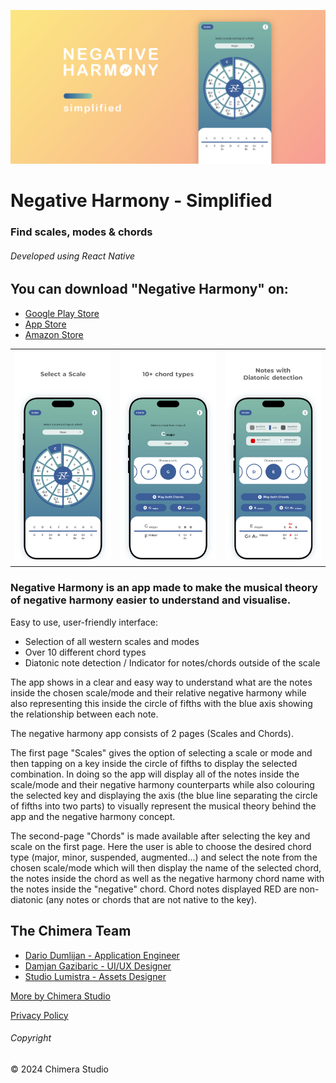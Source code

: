 ![feature_graphic](.github/docs/feature_graphic.png)

# Negative Harmony - Simplified

### Find scales, modes & chords

###### Developed using React Native

## You can download "Negative Harmony" on:

- [Google Play Store](https://play.google.com/store/apps/details?id=com.chimerastudio.negativeharmony)
- [App Store](https://apps.apple.com/us/app/negative-harmony-simplified/id1561674380)
- [Amazon Store](https://www.amazon.com/Chimera-Studio-Negative-Harmony-Simplified/dp/B09QBMPTBJ)

<!-- Hack to display images in a grid -->
| | | |
|-|-|-|
| ![screen_1](.github/docs/screen_1.png) | ![screen_2](.github/docs/screen_2.png) | ![screen_3](.github/docs/screen_3.png)
| | | |

### Negative Harmony is an app made to make the musical theory of negative harmony easier to understand and visualise.

Easy to use, user-friendly interface:

- Selection of all western scales and modes
- Over 10 different chord types
- Diatonic note detection / Indicator for notes/chords outside of the scale

The app shows in a clear and easy way to understand what are the notes inside the chosen scale/mode and their relative negative harmony while also representing this inside the circle of fifths with the blue axis showing the relationship between each note.

The negative harmony app consists of 2 pages (Scales and Chords).

The first page "Scales" gives the option of selecting a scale or mode and then tapping on a key inside the circle of fifths to display the selected combination. In doing so the app will display all of the notes inside the scale/mode and their negative harmony counterparts while also colouring the selected key and displaying the axis (the blue line separating the circle of fifths into two parts) to visually represent the musical theory behind the app and the negative harmony concept.

The second-page "Chords" is made available after selecting the key and scale on the first page. Here the user is able to choose the desired chord type (major, minor, suspended, augmented...) and select the note from the chosen scale/mode which will then display the name of the selected chord, the notes inside the chord as well as the negative harmony chord name with the notes inside the "negative" chord. Chord notes displayed RED are non-diatonic (any notes or chords that are not native to the key).

## The Chimera Team

- [Dario Dumlijan - Application Engineer](https://www.linkedin.com/in/dariodumlijan)
- [Damjan Gazibaric - UI/UX Designer](https://www.linkedin.com/in/damjangazibaric)
- [Studio Lumistra - Assets Designer](https://studiolumistra.com)

[More by Chimera Studio](https://linktr.ee/chimerastudiotm)

[Privacy Policy](https://chimerastudio.co.uk/privacy-policy)

###### Copyright

© 2024 Chimera Studio
